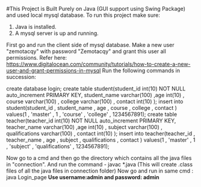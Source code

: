 #This Project is Built Purely on Java (GUI support using Swing Package) and used local mysql database.
To run this project make sure:
1. Java is installed.
2. A mysql server is up and running.

First go and run the client side of mysql database.
Make a new user "zemotacqy" with password "Zemotacqy" and grant this user all permissions.
Refer here: https://www.digitalocean.com/community/tutorials/how-to-create-a-new-user-and-grant-permissions-in-mysql
Run the following commands in succession:

create database login;
create table student(student_id int(10) NOT NULL auto_increment PRIMARY KEY, student_name varchar(100) ,age int(10) , course varchar(100) , college varchar(100) , contact int(10) );
insert into student(student_id , student_name , age , course , college , contact ) values(1 , 'master' , 1 , 'course' , 'college' , 1234567891);
create table teacher(teacher_id int(10) NOT NULL auto_increment PRIMARY KEY, teacher_name varchar(100) ,age int(10) , subject varchar(100) , qualifications varchar(100) , contact int(10) );
insert into teacher(teacher_id , teacher_name , age , subject , qualifications , contact ) values(1 , 'master' , 1 , 'subject' , 'qualifications' , 1234567891);

Now go to a cmd and then go the directory which contains all the java files in "connection".
And run the command - javac *.java
(This will create .class files of all the java files in connection folder)
Now go and run in same cmd : java Login_page
**Use username:admin and password: admin**
